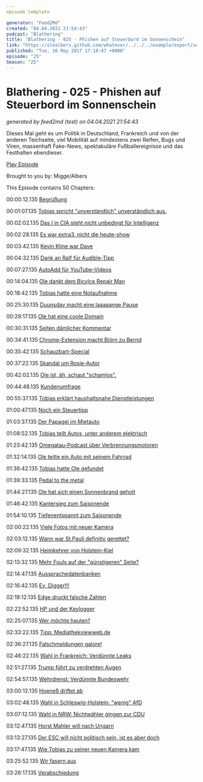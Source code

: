 ```yaml
---
episode template

generator: "Feed2Md"
created: "04.04.2021 21:54:43"
podcast: "Blathering"
title: "Blathering - 025 - Phishen auf Steuerbord im Sonnenschein"
link: "https://olealbers.github.com/whatever/../../../example/export/seasons/2/2017/5/Blathering - 025 - Phishen auf Steuerbord im Sonnenschein.md"
published: "Tue, 16 May 2017 17:18:47 +0000"
episode: "25"
Season: "25"
---
```


# Blathering - 025 - Phishen auf Steuerbord im Sonnenschein
_generated by feed2md (test) on 04.04.2021 21:54:43_

Dieses Mal geht es um Politik in Deutschland, Frankreich und von der anderen Teichseite, viel Mobilität auf mindestens zwei Reifen, Bugs und Viren, massenhaft Fake-News, spektakuläre Fußballereignisse und das Festhalten ebendieser.

[Play Episode](https://www.blathering.de/podlove/file/240/s/feed/c/mp3/blathering_025.mp3)

Brought to you by: Migge/Albers

This Episode contains 50 Chapters:


00:00:12.135 [Begrüßung]()

00:01:07.135 [Tobias spricht "unverständlich" unverständlich aus.](https://www.google.de/search?q=unitelligible&ie=utf-8&oe=utf-8&client=firefox-b-ab&gfe_rd=cr&ei=AUwIWfOMKYim8we90yY#q=unintelligible)

00:02:02.135 [Das I in CIA steht nicht unbedingt für Intelligenz](https://de.wikipedia.org/wiki/Central_Intelligence_Agency)

00:02:28.135 [Es war extra3, nicht die heute-show](http://www.spiegel.de/kultur/gesellschaft/afd-erwaegt-klage-gegen-extra-3-moderator-christian-ehring-a-1145583.html)

00:03:42.135 [Kevin Kline war Dave](https://de.wikipedia.org/wiki/Kevin_Kline)

00:04:32.135 [Dank an Ralf für Audible-Tipp](https://www.facebook.com/wochendaemmerung)

00:07:27.135 [AutoAdd für YouTube-Videos](https://www.mc-guinness.co.uk/blog/20160218/youtube-automatically-add-new-videos-to-playlist/)

00:14:04.135 [Ole dankt dem Bicylce Repair Man](https://www.youtube.com/watch?v=U01xasUtlvw)

00:18:42.135 [Tobias hatte eine Notaufnahme](https://www.tobiasmigge.de/2017/05/09/2read-078-tanztee/)

00:25:30.135 [Duunsday macht eine laaaaange Pause](http://www.duunsday.de/2017/05/07/kreative-pause/)

00:29:17.135 [Ole hat eine coole Domain](http://reeperbahn.online/)

00:30:31.135 [Selten dämlicher Kommentar](http://www.delasastercast.de/podcast/delasastercast-0029-literatur-und-miniatur/)

00:34:41.135 [Chrome-Extension macht Björn zu Bernd](https://chrome.google.com/webstore/detail/bernd/fdiidmeddieiffiejjhaofeogmmefimn)

00:35:42.135 [Schauzbart-Special](https://www.amazon.de/Notfall-Schnurrbart-Set-zum-Aufkleben/dp/B0077ANY7M)

00:37:22.135 [Skandal um Rosie-Autor](https://twitter.com/GraemeSimsion/status/861300462091415557)

00:42:02.135 [Ole ist, äh, schaut "schamlos".](https://de.wikipedia.org/wiki/Shameless_(US-amerikanische_Fernsehserie))

00:44:48.135 [Kundenumfrage]()

00:55:37.135 [Tobias erklärt haushaltsnahe Dienstleistungen](https://de.wikipedia.org/wiki/Haushaltsnahe_Dienstleistung)

01:00:47.135 [Noch ein Steuertipp](http://www.autobild.de/artikel/steuererklaerung-kfz-versicherung-absetzen-11122949.html)

01:03:37.135 [Der Papagei im Mietauto](https://www.parrot.com/de/freisprechanlagen)

01:08:52.135 [Tobias teilt Autos, unter anderem elektrisch](https://de.wikipedia.org/wiki/BMW_i3)

01:23:42.135 [Omegatau-Podcast über Verbrennungsmotoren](http://omegataupodcast.net/151-verbrennungsmotoren/)

01:32:14.135 [Ole teilte ein Auto mit seinem Fahrrad](https://roadcycling.de/ratgeber/co2-pumpen-der-ultimative-ratgeber)

01:36:42.135 [Tobias hatte Ole gefundet](http://alstervergnügen.com/)

01:39:33.135 [Pedal to the metal](http://www.ministick.de/autofussmatten.htm)

01:44:27.135 [Ole hat sich einen Sonnenbrand geholt]()

01:46:42.135 [Kantersieg zum Saisonende](http://www.fussball.de/spiel/tus-berne-2-ahrensburg-2/-/spiel/01SF6Q4EI0000000VS54898EVUVM2J7N#!/section/stage)

01:54:10.135 [Tiefenentspannt zum Saisonende](http://millerntor.hamburg/2017/05/tiefenentspannt/)

02:00:22.135 [Viele Fotos mit neuer Kamera](http://hurz.me/eY)

02:03:12.135 [Wann war St.Pauli definitiv gerettet?](https://twitter.com/tobybaier/status/861211094018400257)

02:09:32.135 [Heimkehrer von Holstein-Kiel](http://www.kicker.de/news/fussball/3liga/startseite/677667/artikel_kiel_aufstieg-vor-augen-neue-arena-im-blick.html)

02:13:32.135 [Mehr Fouls auf der "günstigeren" Seite?]()

02:14:47.135 [Aussprachedatenbanken](https://de.wikipedia.org/wiki/Aussprachedatenbank_der_ARD)

02:16:42.135 [Ey, Digger!!!]()

02:19:12.135 [Edge druckt falsche Zahlen](https://media.ccc.de/v/31c3_-_6558_-_de_-_saal_g_-_201412282300_-_traue_keinem_scan_den_du_nicht_selbst_gefalscht_hast_-_david_kriesel)

02:22:52.135 [HP und der Keylogger](https://www.heise.de/security/meldung/HP-entfernt-Keylogger-vollstaendig-aus-Audiotreiber-3714808.html)

02:25:07.135 [Wer möchte heulen?](https://de.wikipedia.org/wiki/WannaCry)

02:33:22.135 [Tipp: Mediathekviewweb.de](https://mediathekviewweb.de/)

02:36:27.135 [Falschmeldungen galore!](http://www.snopes.com/sean-spicer-shoes/)

02:46:22.135 [Wahl in Frankreich: Verdünnte Leaks](http://faktenfinder.tagesschau.de/macron-hackerangriff-hintergruende-101.html)

02:51:27.135 [Trump führt zu verdrehten Augen](https://www.themarysue.com/comey-goodbye-letter/)

02:54:57.135 [Wehrdienst: Verdünnte Bundeswehr](https://de.wikipedia.org/wiki/Wehrpflicht_in_Deutschland)

03:00:12.135 [Hoeneß driftet ab](http://www.zeit.de/sport/2017-05/uli-hoeness-steuerhinterziehung-liechtenstein)

03:02:48.135 [Wahl in Schleswig-Holstein: "wenig" AfD](http://www.kn-online.de/News/Landtagswahl-2017-Schleswig-Holstein/Nach-Interview-Bunte-nimmt-Albig-in-Schutz)

03:07:12.135 [Wahl in NRW: Nichtwähler gingen zur CDU](http://www.spiegel.de/politik/deutschland/nrw-wahl-daten-analyse-cdu-mobilisiert-nichtwaehler-spd-sackt-bei-alten-ab-a-1147653.html)

03:12:47.135 [Horst Mahler will nach Ungarn](http://www.spiegel.de/politik/deutschland/horst-mahler-in-ungarn-festgenommen-a-1147730.html)

03:13:27.135 [Der ESC will nicht politisch sein, ist es aber doch](http://www.heute.at/szene/musik/story/58893118)

03:17:47.135 [Wie Tobias zu seiner neuen Kamera kam](https://de.wikipedia.org/wiki/Nikon_D500)

03:25:52.135 [Wir fasern aus]()

03:26:17.135 [Verabschiedung]()


